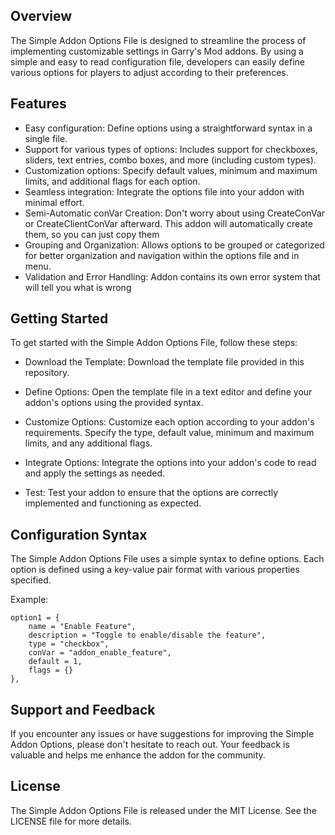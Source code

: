 ## Overview
The Simple Addon Options File is designed to streamline the process of implementing customizable settings in Garry's Mod addons. By using a simple and easy to read configuration file, developers can easily define various options for players to adjust according to their preferences.

## Features
* Easy configuration: Define options using a straightforward syntax in a single file.
* Support for various types of options: Includes support for checkboxes, sliders, text entries, combo boxes, and more (including custom types).
* Customization options: Specify default values, minimum and maximum limits, and additional flags for each option.
* Seamless integration: Integrate the options file into your addon with minimal effort.
* Semi-Automatic conVar Creation: Don't worry about using CreateConVar or CreateClientConVar afterward. This addon will automatically create them, so you can just copy them
* Grouping and Organization: Allows options to be grouped or categorized for better organization and navigation within the options file and in menu.
* Validation and Error Handling: Addon contains its own error system that will tell you what is wrong
## Getting Started
To get started with the Simple Addon Options File, follow these steps:

* Download the Template: Download the template file provided in this repository.

* Define Options: Open the template file in a text editor and define your addon's options using the provided syntax.

* Customize Options: Customize each option according to your addon's requirements. Specify the type, default value, minimum and maximum limits, and any additional flags.

* Integrate Options: Integrate the options into your addon's code to read and apply the settings as needed.

* Test: Test your addon to ensure that the options are correctly implemented and functioning as expected.

## Configuration Syntax
The Simple Addon Options File uses a simple syntax to define options. Each option is defined using a key-value pair format with various properties specified.

Example:
```
option1 = {
    name = "Enable Feature",
    description = "Toggle to enable/disable the feature",
    type = "checkbox",
    conVar = "addon_enable_feature",
    default = 1,
    flags = {}
},
```

## Support and Feedback
If you encounter any issues or have suggestions for improving the Simple Addon Options, please don't hesitate to reach out. Your feedback is valuable and helps me enhance the addon for the community.

## License
The Simple Addon Options File is released under the MIT License. See the LICENSE file for more details.

